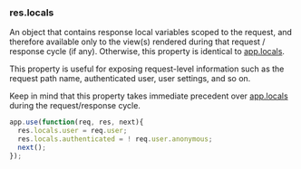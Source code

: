 <h3 id='res.locals'>res.locals</h3>

An object that contains response local variables scoped to the request, and therefore available only to
the view(s) rendered during that request / response cycle (if any). Otherwise,
this property is identical to [app.locals](#app.locals).

This property is useful for exposing request-level information such as the request path name,
authenticated user, user settings, and so on.

Keep in mind that this property takes immediate precedent over [app.locals](#app.locals) during the request/response cycle.

```js
app.use(function(req, res, next){
  res.locals.user = req.user;
  res.locals.authenticated = ! req.user.anonymous;
  next();
});
```
